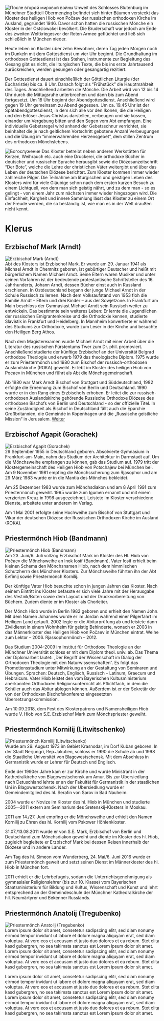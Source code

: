 ![После второй мировой войны](/images/geschichte.jpg)
Unweit des Schlosses Blutenburg im Münchner  Stadtteil Obermenzing befindet sich hinter Bäumen  versteckt das Kloster des heiligen Hiob von  Počaev der russischen orthodoxen Kirche im  Ausland, gegründet 1946. Davor schon hatten die  russischen Mönche ein Kloster in der Ostslowakei  bevölkert. Die Bruderschaft war jedoch am Ende des  zweiten Weltkriegesvor der Roten Armee geflüchtet und ließ sich schließlich in  München nieder.

Heute leben im Kloster über zehn Bewohner, deren Tag  jeden Morgen noch im Dunkeln mit dem Gottesdienst  um vier Uhr beginnt. Die Grundhaltung im  orthodoxen Gottesdienst ist das Stehen, Instrumente  zur Begleitung des Gesang gibt es nicht, die  liturgischen Texte, die bis ins erste Jahrtausend  zurückreichen, werden gesungen oder gesangartig rezitiert.

Der Gottesdienst dauert einschließlich der  Götttlichen Liturgie (der Eucharistie) bis ca. 8 Uhr. Danach folgt als “Frühstück” die Hauptmahlzeit  des Tages. Anschließend arbeiten die Mönche. Die Arbeit wird von 12 bis 14 Uhr durch die  Mittagsruhe unterbrochen und dann bis zum Abend fortgesetzt. Um 18 Uhr beginnt der  Abendgottesdienst. Anschließend wird gegen 19 Uhr gemeinsam zu Abend gegessen. Um ca. 19.45  Uhr ist der Spätabendgottesdienst, in dem sich alle vor den Ikonen, die die Heiligen und den Erlöser  Jesus Christus darstellen, verbeugen und sie küssen, einander um Vergebung bitten und den Segen  vom Abt empfangen. Eine individuelle Gebetsregel wird anhand der Gebetsschnur verrichtet, sie beinhaltet die je nach  geitlichem Vortschritt gebotene Anzahl Verbeugungen und die Übung im “immerwährenden  Herzensgebet”, dem stillen Zentrum des orthodoxen Mönchslebens.

![Богослужение](/images/gottesdienst.jpg)
Das Kloster betreibt neben anderen Werkstätten für Kerzen,  Weihrauch etc. auch eine Druckerei, die orthodoxe Bücher in  deutscher und russischer Sprache herausgibt sowie die  Diözesanzeitschrift “Der Bote”, welche die Lehre der christlichen  Väter weitergibt und über das Leben der deutschen Diözese  berichtet. Zum Kloster kommen immer wieder zahlreiche Pilger. Die Teilnahme am liturgischen und geistigen  Leben des Klosters wird für viele Gläubige schon nach dem ersten kurzen Besuch zu einem Lichtquell,  von dem man sich geistig nährt, und zu dem man - so es gelingt - von einem Jahr zum nächsten immer  wieder hingezogen wird. Die Einfachheit, Kargheit und innere Sammlung lässt das Kloster zu einem  Ort der Freude werden, die so beständig ist, wie man es in der Welt draußen nicht kennt.

# Klerus

## Erzbischof Mark (Arndt)
![Erzbischof Mark (Arndt)](/images/vlMark-1.jpg)  
Abt des Klosters ist Erzbischof Mark. Er wurde am 29. Januar 1941 als Michael Arndt in Chemnitz geboren, ist gebürtiger Deutscher und heißt mit bürgerlichem Namen Michael Arndt. Seine Eltern waren Musiker und unter seinen Vorfahren ist der bedeutende protestantische Schriftsteller des 16. Jahrhunderts, Johann Arndt, dessen Bücher einst auch in Russland erschienen. In Ostdeutschland begann der junge Michael Arndt in der Schule Russisch zu lernen. Nach dem Volksaufstand von 1953 floh die Familie Arndt – Eltern und drei Kinder – aus der Sowjetzone. In Frankfurt am Main beschloss der Gymnasiast Michael Arndt sein Russisch weiter zu entwickeln. Das bestimmte sein weiteres Leben: Er lernte die Jugendlichen der russischen Emigrantenkreise und die Orthodoxie kennen, studierte Slavistik in Frankfurt und Heidelberg. In Mannheim konvertierte er während des Studiums zur Orthodoxie, wurde zum Leser in der Kirche und besuchte den Heiligen Berg Athos.

Nach dem Magisterexamen wurde Michael Arndt mit einer Arbeit über die Literatur des russischen Fürstentums Twer zum Dr. phil. promoviert. Anschließend studierte der künftige Erzbischof an der Universität Belgrad orthodoxe Theologie und erwarb 1979 das theologische Diplom. 1975 wurde er zum Priestermönch und 1980 zum Bischof der russisch-orthodoxen Auslandskirche (ROKA) geweiht. Er lebt im Kloster des heiligen Hiob von Pocaev in München und führt als Abt die Mönchsgemeinschaft.

Ab 1980 war Mark Arndt Bischof von Stuttgart und Süddeutschland, 1982 erfolgte die Ernennung zum Bischof von Berlin und Deutschland. 1990 wurde er in den Rang eines Erzbischofs erhoben. Er leitet die zur russisch-orthodoxen Auslandskirche gehörende Russische Orthodoxe Diözese des orthodoxen Bischofs von Berlin und Deutschland - so der offizielle Titel. In seine Zuständigkeit als Bischof in Deutschland fällt auch die Eparchie Großbritannien, die Gemeinde in Kopenhagen und die „Russische geistliche Mission“ in Jerusalem. [Weiter](http://sobor.de/index.php?option=com_content&view=article&id=119&Itemid=81&lang=de)

## Erzbischof Agapit (Gorachek)
![Erzbischof Agapit (Gorachek)](/images/vladagapit.jpg)  
29 September 1955 in Deutschland geboren. Absolvierte Gymnasium in Frankfurt-am-Main, nahm das Studium der Architektur in Darmstadt auf. Um die Mönchsweihe empfangen zu können, gab das Studium auf. 1979 tritt der Klostergemeinschaft des Heiligen Hiob von Potschajew bei München bei. Am 9 November 1981 empfing die Mönchsscherung zum Rjasophor und am 29 März 1983 wurde er in die Mantia des Mönches bekleidet.

Am 25 Dezember 1983 wurde zum Mönchsdiakon und am 8 April 1991 zum Priestermönch geweiht. 1995 wurde zum Igumen ernannt und mit einem verzierten Kreuz in 1998 ausgezeichnet. Leistete im Kloster verschiedene Dienste, arbeitete unter anderem im Verlag.

Am 1 Mai 2001 erfolgte seine Hochweihe zum Bischof von Stuttgart und Vikar der deutschen Diözese der Russischen Orthodoxen Kirche im Ausland (ROKA).

## Priestermönch Hiob (Bandmann)
![Priestermönch Hiob (Bandmann)](/images/vater_hiob_gr.jpg)  
Am 23. Juni/6. Juli vollzog Erzbischof Mark im Kloster des Hl. Hiob von Počaev die Mönchsweihe an Inok Iosif (Bandmann). Vater Iosif erhielt beim kleinen Schema den Mönchsnamen Hiob, nach dem himmlischen Schutzherrn des Münchner Klosters. Zur Mönchsweihe führten ihn der Abt Evfimij sowie Priestermönch Kornilij.

Der künftige Vater Hiob besuchte schon in jungen Jahren das Kloster.  Nach seinem Eintritt ins Kloster befasste er sich viele Jahre mit der Herausgabe des Vestnik/Boten sowie dem Layout und der Druckvorbereitung von Büchern. Zudem diente er im Kloster als Chorleiter.

Der Mönch Hiob wurde in Berlin 1982 geboren und erhielt den Namen John. Mit dem Namen Johannes wurde er im Jordan während einer Pilgerfahrt im Heiligen Land getauft. 2002 legte er die Abiturprüfung ab und leistete dann Zivildienst in einem Wohnheim für geistig Behinderte, wonach er 2003 in das Männerkloster des Heiligen Hiob von Počaev in München eintrat. Weihe zum Lektor – 2006. Rjassophormönch – 2012.

Das Studium 2004-2009 im Institut für Orthodoxe Theologie an der Münchner Universität schloss er mit dem Diplom theol. univ. ab. Das Thema der Diplomarbeit lautet: „Der Begriff der Wissenschaft im Dialog der Orthodoxen Theologie mit den Naturwissenschaften“. Es folgt das Promotionsstudium unter Mitwirkung an der Gestaltung von Seminaren und Übungen. Sprachen: Deutsch, Englisch, Russisch – Latinum, Graecum und Hebraicum. Vater Hiob leistet den vom Bayerischen Kultusministerium anerkannten Orthodoxen Religionsunterricht als Pflichtfach, in dem die Schüler auch das Abitur ablegen können. Außerdem ist er der Sekretär der von der Orthodoxen Bischofskonferenz eingesetzten Übersetzungskommission.

Am 10.09.2018, dem Fest des Klosterpatrons und Namensheiligen Hiob wurde V. Hiob von S.E. Erzbischof Mark zum Mönchspriester geweiht.

## Priestermönch Kornilij (Litwitschenko)
![Priestermönch Kornilij (Litwitschenko)](/images/Vater_Kornilij_skl.jpg)  
Wurde am 29. August 1973 im Gebiet Krasnodar, im Dorf Kuban geboren. In der Stadt Nerjungri, Rep.Jakutien, schloss er 1990 die Schule ab und 1998 die Staatliche Universitét von Blagowestschensk. Mit dem Abschluss in Germanistik wurde er Lehrer für Deutsch und Englisch.

Ende der 1990er Jahre kam er zur Kirche und wurde Ministrant in der Kathedralkirche von Blagowestschensk am Amur. Bis zur Ubersiedlung nach Detuschland lehrte er an der Fakultät für Germanistik in der staatlichen Uni in Blagowestschensk. Nach der Ubersiedlung wurde er Gemeindemitglied des hl. Serafin von Sarov in Bad Nauheim.

2004 wurde er Novize im Kloster des hl. Hiob in München und studierte 2005—2011 extern am Seminarium des Sretenskij-Klosters in Moskau.

2011 am 14./27. Juni empfing er die Mönchsweihe und erhielt den Namen Kornilij zu Ehren des hl. Kornilij vom Pskower Höhlenkloster.

31.07./13.08.2011 wurde er von S.E. Mark, Erzbischof von Berlin und Deutschland zum Mönchsdiakon geweiht und diente im Kloster des hl. Hiob, zugleich begleitete er Erzbischof Mark bei dessen Reisen innerhalb der Diözese und in andere Lander.

Am Tag des hl. Simeon vom Wunderberg, 24. Mai/6. Juni 2016 wurde er zum Priestermönch geweit und setzt seinen Dienst im Männerkloster des hl. Hiob in München fort.

2011 erhielt er die Lehrbefugnis, sodann die Unterrichtsgenehmigung als gymnasialer Religionslehrer (bis zur 10. Klasse) vom Bayerischen Staatsministerium für Bildung und Kultus, Wissenschaft und Kunst und lehrt entsprechend an der Gemeindeschule der Münchner Kathedralkirche der hll. Neumärtyrer und Bekenner Russlands.

## Priestermönch Anatolij (Tregubenko)
![Priestermönch Anatolij (Tregubenko)](/images/vater_anatolij.jpg)  
Lorem ipsum dolor sit amet, consetetur sadipscing elitr, sed diam nonumy eirmod tempor invidunt ut labore et dolore magna aliquyam erat, sed diam voluptua. At vero eos et accusam et justo duo dolores et ea rebum. Stet clita kasd gubergren, no sea takimata sanctus est Lorem ipsum dolor sit amet. Lorem ipsum dolor sit amet, consetetur sadipscing elitr, sed diam nonumy eirmod tempor invidunt ut labore et dolore magna aliquyam erat, sed diam voluptua. At vero eos et accusam et justo duo dolores et ea rebum. Stet clita kasd gubergren, no sea takimata sanctus est Lorem ipsum dolor sit amet.

Lorem ipsum dolor sit amet, consetetur sadipscing elitr, sed diam nonumy eirmod tempor invidunt ut labore et dolore magna aliquyam erat, sed diam voluptua. At vero eos et accusam et justo duo dolores et ea rebum. Stet clita kasd gubergren, no sea takimata sanctus est Lorem ipsum dolor sit amet. Lorem ipsum dolor sit amet, consetetur sadipscing elitr, sed diam nonumy eirmod tempor invidunt ut labore et dolore magna aliquyam erat, sed diam voluptua. At vero eos et accusam et justo duo dolores et ea rebum. Stet clita kasd gubergren, no sea takimata sanctus est Lorem ipsum dolor sit amet.
